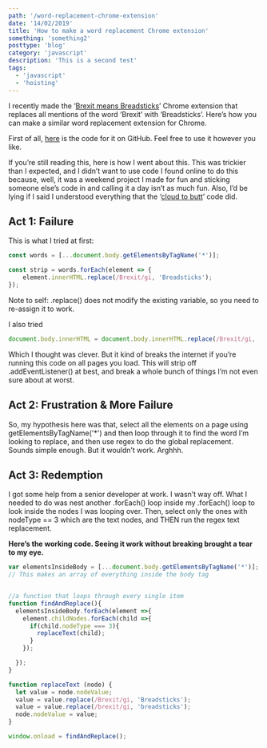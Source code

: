 ```yaml
---
path: '/word-replacement-chrome-extension'
date: '14/02/2019'
title: 'How to make a word replacement Chrome extension'
something: 'something2'
posttype: 'blog'
category: 'javascript'
description: 'This is a second test'
tags:
  - 'javascript'
  - 'hoisting'
---
```


I recently made the ‘[Brexit means Breadsticks](https://chrome.google.com/webstore/detail/brexit-means-breadsticks/okbmmlhhebmgpjgjhffamejlcgclpkkh?hl=en-GB)’ Chrome extension that replaces all mentions of the word ‘Brexit’ with ‘Breadsticks’. Here’s how you can make a similar word replacement extension for Chrome.

First of all, [here](https://github.com/nkhil/Brexit_means_Breadsticks) is the code for it on GitHub. Feel free to use it however you like.

If you’re still reading this, here is how I went about this. This was trickier than I expected, and I didn’t want to use code I found online to do this because, well, it was a weekend project I made for fun and sticking someone else’s code in and calling it a day isn’t as much fun. Also, I’d be lying if I said I understood everything that the ‘[cloud to butt](https://github.com/panicsteve/cloud-to-butt/blob/master/Source/content_script.js)’ code did.

## Act 1: Failure

This is what I tried at first:

```javascript
const words = [...document.body.getElementsByTagName('*')];

const strip = words.forEach(element => {
    element.innerHTML.replace(/Brexit/gi, 'Breadsticks');
});
```

Note to self: .replace() does not modify the existing variable, so you need to re-assign it to work.

I also tried

```javascript
document.body.innerHTML = document.body.innerHTML.replace(/Brexit/gi, 'Breadsticks');
```

Which I thought was clever. But it kind of breaks the internet if you’re running this code on all pages you load. This will strip off .addEventListener() at best, and break a whole bunch of things I’m not even sure about at worst.

## Act 2: Frustration & More Failure

So, my hypothesis here was that, select all the elements on a page using getElementsByTagName('*') and then loop through it to find the word I’m looking to replace, and then use regex to do the global replacement. Sounds simple enough. But it wouldn’t work. Arghhh.

## Act 3: Redemption

I got some help from a senior developer at work. I wasn’t way off. What I needed to do was nest another .forEach() loop inside my .forEach() loop to look inside the nodes I was looping over. Then, select only the ones with nodeType == 3 which are the text nodes, and THEN run the regex text replacement.

**Here’s the working code. Seeing it work without breaking brought a tear to my eye.**

```javascript
var elementsInsideBody = [...document.body.getElementsByTagName('*')];
// This makes an array of everything inside the body tag


//a function that loops through every single item
function findAndReplace(){
  elementsInsideBody.forEach(element =>{
    element.childNodes.forEach(child =>{
      if(child.nodeType === 3){
        replaceText(child);
      }
    });

  });
}

function replaceText (node) {
  let value = node.nodeValue;
  value = value.replace(/Brexit/gi, 'Breadsticks');
  value = value.replace(/brexit/gi, 'breadsticks');
  node.nodeValue = value;
}

window.onload = findAndReplace();
```